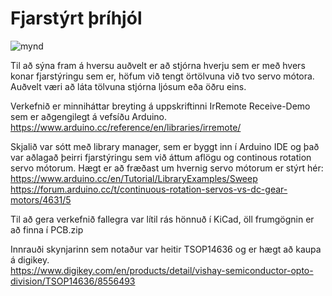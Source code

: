 # Fjarstýrt þríhjól

![mynd](https://i.imgur.com/SeaKBxO.jpg)

Til að sýna fram á hversu auðvelt er að stjórna hverju sem er með hvers konar fjarstýringu sem er, höfum við tengt örtölvuna við tvo servo mótora. Auðvelt væri að láta tölvuna stjórna ljósum eða öðru eins.

Verkefnið er minniháttar breyting á uppskriftinni IrRemote Receive-Demo sem er aðgengilegt á vefsíðu Arduino.
https://www.arduino.cc/reference/en/libraries/irremote/

Skjalið var sótt með library manager, sem er byggt inn í Arduino IDE og það var aðlagað þeirri fjarstýringu sem við áttum aflögu og continous rotation servo mótorum.
Hægt er að fræðast um hvernig servo mótorum er stýrt hér:
https://www.arduino.cc/en/Tutorial/LibraryExamples/Sweep  
https://forum.arduino.cc/t/continuous-rotation-servos-vs-dc-gear-motors/4631/5

Til að gera verkefnið fallegra var lítil rás hönnuð í KiCad, öll frumgögnin er að finna í PCB.zip 

Innrauði skynjarinn sem notaður var heitir TSOP14636 og er hægt að kaupa á digikey.  
https://www.digikey.com/en/products/detail/vishay-semiconductor-opto-division/TSOP14636/8556493
